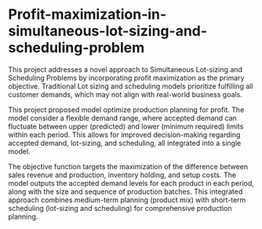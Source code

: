 # Profit-maximization-in-simultaneous-lot-sizing-and-scheduling-problem

This project addresses a novel approach to Simultaneous Lot-sizing and Scheduling Problems by incorporating profit maximization as the primary objective. Traditional Lot sizing and scheduling models prioritize fulfilling all customer demands, which may not align with real-world business goals. 

This project proposed model optimize production planning for profit. The model consider a flexible demand range, where accepted demand can fluctuate between upper (predicted) and lower (minimum required) limits within each period. This allows for improved decision-making regarding accepted demand, lot-sizing, and scheduling, all integrated into a single model.

The objective function targets the maximization of the difference between sales revenue and production, inventory holding, and setup costs. The model outputs the accepted demand levels for each product in each period, along with the size and sequence of production batches. This integrated approach combines medium-term planning (product mix) with short-term scheduling (lot-sizing and scheduling) for comprehensive production planning.
